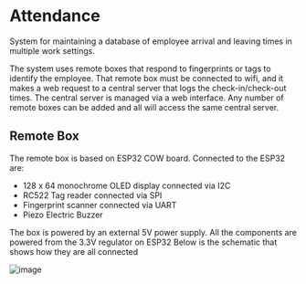 # Attendance
System for maintaining a database of employee arrival and leaving times in multiple work settings.

The system uses remote boxes that respond to fingerprints or tags to identify the employee. That remote box must be connected to wifi, and it makes a web request to a central server that logs the check-in/check-out times.
The central server is managed via a web interface.
Any number of remote boxes can be added and all will access the same central server.

## Remote Box
The remote box is based on ESP32 COW board. 
Connected to the ESP32 are:
- 128 x 64 monochrome OLED display connected via I2C
- RC522 Tag reader connected via SPI
- Fingerprint scanner connected via UART
- Piezo Electric Buzzer

The box is powered by an external 5V power supply.
All the components are powered from the 3.3V regulator on ESP32
Below is the schematic that shows how they are all connected


![image](https://github.com/mopac/attendance/assets/5881829/67f875c4-a06f-4ec3-a245-98931889153f)

